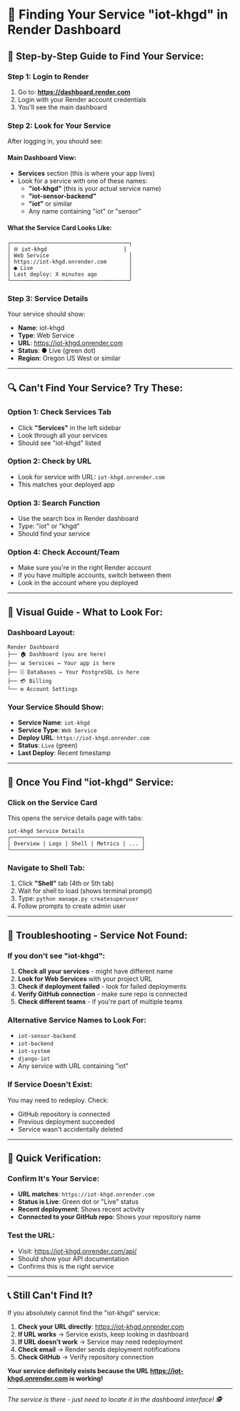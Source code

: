 # 🎯 Finding Your Service "iot-khgd" in Render Dashboard

## 📍 **Step-by-Step Guide to Find Your Service:**

### **Step 1: Login to Render**
1. Go to: **https://dashboard.render.com**
2. Login with your Render account credentials
3. You'll see the main dashboard

### **Step 2: Look for Your Service**
After logging in, you should see:

#### **Main Dashboard View:**
- **Services** section (this is where your app lives)
- Look for a service with one of these names:
  - **"iot-khgd"** (this is your actual service name)
  - **"iot-sensor-backend"** 
  - **"iot"** or similar
  - Any name containing "iot" or "sensor"

#### **What the Service Card Looks Like:**
```
┌─────────────────────────────────────┐
│ 🌐 iot-khgd                        │
│ Web Service                         │
│ https://iot-khgd.onrender.com       │
│ ● Live                              │
│ Last deploy: X minutes ago          │
└─────────────────────────────────────┘
```

### **Step 3: Service Details**
Your service should show:
- **Name**: iot-khgd
- **Type**: Web Service  
- **URL**: https://iot-khgd.onrender.com
- **Status**: ● Live (green dot)
- **Region**: Oregon US West or similar

---

## 🔍 **Can't Find Your Service? Try These:**

### **Option 1: Check Services Tab**
- Click **"Services"** in the left sidebar
- Look through all your services
- Should see "iot-khgd" listed

### **Option 2: Check by URL**
- Look for service with URL: `iot-khgd.onrender.com`
- This matches your deployed app

### **Option 3: Search Function**
- Use the search box in Render dashboard
- Type: "iot" or "khgd"
- Should find your service

### **Option 4: Check Account/Team**
- Make sure you're in the right Render account
- If you have multiple accounts, switch between them
- Look in the account where you deployed

---

## 📱 **Visual Guide - What to Look For:**

### **Dashboard Layout:**
```
Render Dashboard
├── 🏠 Dashboard (you are here)
├── 📊 Services ← Your app is here
├── 🗄️ Databases ← Your PostgreSQL is here  
├── 💳 Billing
└── ⚙️ Account Settings
```

### **Your Service Should Show:**
- **Service Name**: `iot-khgd`
- **Service Type**: `Web Service`
- **Deploy URL**: `https://iot-khgd.onrender.com`
- **Status**: `Live` (green)
- **Last Deploy**: Recent timestamp

---

## 🎯 **Once You Find "iot-khgd" Service:**

### **Click on the Service Card**
This opens the service details page with tabs:

```
iot-khgd Service Details
┌─────────────────────────────────────────┐
│ Overview | Logs | Shell | Metrics | ... │
└─────────────────────────────────────────┘
```

### **Navigate to Shell Tab:**
1. Click **"Shell"** tab (4th or 5th tab)
2. Wait for shell to load (shows terminal prompt)
3. Type: `python manage.py createsuperuser`
4. Follow prompts to create admin user

---

## 🚨 **Troubleshooting - Service Not Found:**

### **If you don't see "iot-khgd":**

1. **Check all your services** - might have different name
2. **Look for Web Services** with your project URL
3. **Check if deployment failed** - look for failed deployments
4. **Verify GitHub connection** - make sure repo is connected
5. **Check different teams** - if you're part of multiple teams

### **Alternative Service Names to Look For:**
- `iot-sensor-backend`
- `iot-backend` 
- `iot-system`
- `django-iot`
- Any service with URL containing "iot"

### **If Service Doesn't Exist:**
You may need to redeploy. Check:
- GitHub repository is connected
- Previous deployment succeeded
- Service wasn't accidentally deleted

---

## 🎯 **Quick Verification:**

### **Confirm It's Your Service:**
- **URL matches**: `https://iot-khgd.onrender.com`
- **Status is Live**: Green dot or "Live" status
- **Recent deployment**: Shows recent activity
- **Connected to your GitHub repo**: Shows your repository name

### **Test the URL:**
- Visit: https://iot-khgd.onrender.com/api/
- Should show your API documentation
- Confirms this is the right service

---

## 📞 **Still Can't Find It?**

If you absolutely cannot find the "iot-khgd" service:

1. **Check your URL directly**: https://iot-khgd.onrender.com
2. **If URL works** → Service exists, keep looking in dashboard
3. **If URL doesn't work** → Service may need redeployment
4. **Check email** → Render sends deployment notifications
5. **Check GitHub** → Verify repository connection

**Your service definitely exists because the URL https://iot-khgd.onrender.com is working!**

---

*The service is there - just need to locate it in the dashboard interface! 🕵️*
